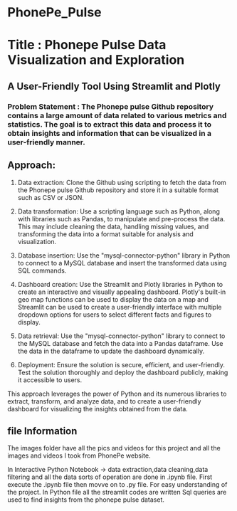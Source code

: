 # PhonePe_Pulse
# Title : Phonepe Pulse Data Visualization and Exploration
## A User-Friendly Tool Using Streamlit and Plotly
### Problem Statement : The Phonepe pulse Github repository contains a large amount of data related to various metrics and statistics. The goal is to extract this data and process it to obtain insights and information that can be visualized in a user-friendly manner.
## Approach:
1. Data extraction: Clone the Github using scripting to fetch the data from the
Phonepe pulse Github repository and store it in a suitable format such as CSV
or JSON.
2. Data transformation: Use a scripting language such as Python, along with
libraries such as Pandas, to manipulate and pre-process the data. This may
include cleaning the data, handling missing values, and transforming the data
into a format suitable for analysis and visualization.

4. Database insertion: Use the "mysql-connector-python" library in Python to
connect to a MySQL database and insert the transformed data using SQL
commands.

5. Dashboard creation: Use the Streamlit and Plotly libraries in Python to create
an interactive and visually appealing dashboard. Plotly's built-in geo map
functions can be used to display the data on a map and Streamlit can be used
to create a user-friendly interface with multiple dropdown options for users to
select different facts and figures to display.

6. Data retrieval: Use the "mysql-connector-python" library to connect to the
MySQL database and fetch the data into a Pandas dataframe. Use the data in
the dataframe to update the dashboard dynamically.

7. Deployment: Ensure the solution is secure, efficient, and user-friendly. Test
the solution thoroughly and deploy the dashboard publicly, making it
accessible to users.

This approach leverages the power of Python and its numerous libraries to extract,
transform, and analyze data, and to create a user-friendly dashboard for visualizing
the insights obtained from the data.

## file Information
The images folder have all the pics and videos for this project and all the images and videos I took from PhonePe website.

In Interactive Python Notebook -> data extraction,data cleaning,data filtering and all the data sorts of operation are done in .ipynb file. First execute the .ipynb file then movve on to .py file. For easy understanding of the project.
In Python file all the streamlit codes are written Sql queries are used to find insights from the phonepe pulse dataset.



